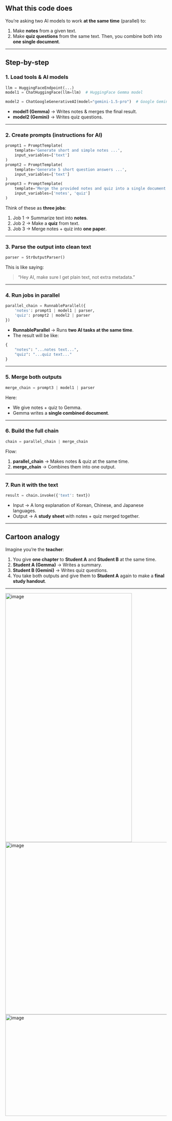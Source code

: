 ## **What this code does**

You’re asking two AI models to work **at the same time** (parallel) to:

1. Make **notes** from a given text.
2. Make **quiz questions** from the same text.
   Then, you combine both into **one single document**.

---

## **Step-by-step**

### **1. Load tools & AI models**

```python
llm = HuggingFaceEndpoint(...)
model1 = ChatHuggingFace(llm=llm)  # HuggingFace Gemma model

model2 = ChatGoogleGenerativeAI(model="gemini-1.5-pro")  # Google Gemini model
```

* **model1 (Gemma)** → Writes notes & merges the final result.
* **model2 (Gemini)** → Writes quiz questions.

---

### **2. Create prompts (instructions for AI)**

```python
prompt1 = PromptTemplate(
    template='Generate short and simple notes ...',
    input_variables=['text']
)
prompt2 = PromptTemplate(
    template='Generate 5 short question answers ...',
    input_variables=['text']
)
prompt3 = PromptTemplate(
    template='Merge the provided notes and quiz into a single document ...',
    input_variables=['notes', 'quiz']
)
```

Think of these as **three jobs**:

1. Job 1 → Summarize text into **notes**.
2. Job 2 → Make a **quiz** from text.
3. Job 3 → Merge notes + quiz into **one paper**.

---

### **3. Parse the output into clean text**

```python
parser = StrOutputParser()
```

This is like saying:

> “Hey AI, make sure I get plain text, not extra metadata.”

---

### **4. Run jobs in parallel**

```python
parallel_chain = RunnableParallel({
    'notes': prompt1 | model1 | parser,
    'quiz': prompt2 | model2 | parser
})
```

* **RunnableParallel** → Runs **two AI tasks at the same time**.
* The result will be like:

```python
{
    "notes": "...notes text...",
    "quiz": "...quiz text..."
}
```

---

### **5. Merge both outputs**

```python
merge_chain = prompt3 | model1 | parser
```

Here:

* We give notes + quiz to Gemma.
* Gemma writes a **single combined document**.

---

### **6. Build the full chain**

```python
chain = parallel_chain | merge_chain
```

Flow:

1. **parallel\_chain** → Makes notes & quiz at the same time.
2. **merge\_chain** → Combines them into one output.

---

### **7. Run it with the text**

```python
result = chain.invoke({'text': text})
```

* Input → A long explanation of Korean, Chinese, and Japanese languages.
* Output → A **study sheet** with notes + quiz merged together.

---

## **Cartoon analogy**

Imagine you’re the **teacher**:

1. You give **one chapter** to **Student A** and **Student B** at the same time.
2. **Student A (Gemma)** → Writes a summary.
3. **Student B (Gemini)** → Writes quiz questions.
4. You take both outputs and give them to **Student A** again to make a **final study handout**.

---




<img width="395" height="777" alt="image" src="https://github.com/user-attachments/assets/56bed4f7-a087-4370-9ce3-2c3d9929a09d" />

<img width="1487" height="538" alt="image" src="https://github.com/user-attachments/assets/7041b699-008f-4974-a6d1-2a12600d9a56" />

<img width="1222" height="317" alt="image" src="https://github.com/user-attachments/assets/4e4969ad-18be-4c5d-bf20-f18d1ee28ce2" />
